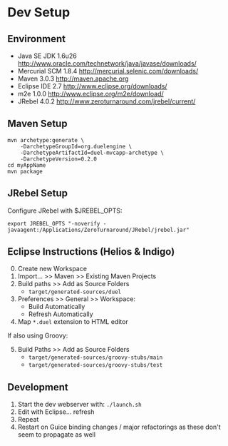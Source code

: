 Dev Setup
=========

Environment
-----------

- Java SE JDK 1.6u26
	http://www.oracle.com/technetwork/java/javase/downloads/
- Mercurial SCM 1.8.4
	http://mercurial.selenic.com/downloads/
- Maven 3.0.3
	http://maven.apache.org
- Eclipse IDE 2.7
	http://www.eclipse.org/downloads/
- m2e 1.0.0
	http://www.eclipse.org/m2e/download/
- JRebel 4.0.2
	http://www.zeroturnaround.com/jrebel/current/

Maven Setup
-----------

	mvn archetype:generate \
		-DarchetypeGroupId=org.duelengine \
		-DarchetypeArtifactId=duel-mvcapp-archetype \
		-DarchetypeVersion=0.2.0
	cd myAppName
	mvn package

JRebel Setup
------------

Configure JRebel with $JREBEL_OPTS:

	export JREBEL_OPTS "-noverify -javaagent:/Applications/ZeroTurnaround/JRebel/jrebel.jar"

Eclipse Instructions (Helios & Indigo)
--------------------------------------

0. Create new Workspace
1. Import... >> Maven >> Existing Maven Projects
2. Build paths >> Add as Source Folders
	- `target/generated-sources/duel`
3. Preferences >> General >> Workspace:
	- Build Automatically
	- Refresh Automatically
4. Map `*.duel` extension to HTML editor

If also using Groovy:

5. Build Paths >> Add as Source Folders
	- `target/generated-sources/groovy-stubs/main`
	- `target/generated-sources/groovy-stubs/test`

Development
-----------

1. Start the dev webserver with: `./launch.sh`
2. Edit with Eclipse... refresh
3. Repeat
4. Restart on Guice binding changes / major refactorings as these don't seem to propagate as well
